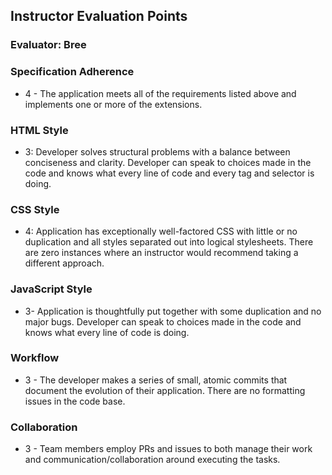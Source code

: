 
## Instructor Evaluation Points
### Evaluator: Bree

### Specification Adherence

- 4 - The application meets all of the requirements listed above and implements one or more of the extensions.

### HTML Style

- 3: Developer solves structural problems with a balance between conciseness and clarity. Developer can speak to choices made in the code and knows what every line of code and every tag and selector is doing.

### CSS Style

- 4: Application has exceptionally well-factored CSS with little or no duplication and all styles separated out into logical stylesheets. There are zero instances where an instructor would recommend taking a different approach.

### JavaScript Style

- 3- Application is thoughtfully put together with some duplication and no major bugs. Developer can speak to choices made in the code and knows what every line of code is doing.

### Workflow

- 3 - The developer makes a series of small, atomic commits that document the evolution of their application. There are no formatting issues in the code base.

### Collaboration

- 3 - Team members employ PRs and issues to both manage their work and communication/collaboration around executing the tasks.
